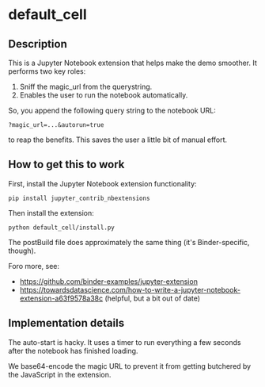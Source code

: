 # default_cell

## Description

This is a Jupyter Notebook extension that helps make the demo smoother.
It performs two key roles:

1. Sniff the magic_url from the querystring.
2. Enables the user to run the notebook automatically.

So, you append the following query string to the notebook URL:

    ?magic_url=...&autorun=true

to reap the benefits.
This saves the user a little bit of manual effort.

## How to get this to work

First, install the Jupyter Notebook extension functionality:

    pip install jupyter_contrib_nbextensions

Then install the extension:

    python default_cell/install.py

The postBuild file does approximately the same thing (it's Binder-specific, though).

Foro more, see:

- https://github.com/binder-examples/jupyter-extension 
- https://towardsdatascience.com/how-to-write-a-jupyter-notebook-extension-a63f9578a38c (helpful, but a bit out of date)

## Implementation details

The auto-start is hacky.  It uses a timer to run everything a few seconds after the notebook has finished loading.

We base64-encode the magic URL to prevent it from getting butchered by the JavaScript in the extension.
